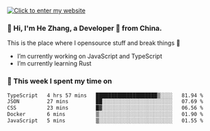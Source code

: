 [![Click to enter my website](https://github.com/zh30/zh30/assets/7930156/296bb9cd-4f46-46cd-bafa-863948241503)](https://zhanghe.dev) 

### 👋 Hi, I'm He Zhang, a Developer 🚀 from China.

This is the place where I opensource stuff and break things :rofl:

- I’m currently working on JavaScript and TypeScript
- I’m currently learning Rust

### 💪 This week I spent my time on

<!--START_SECTION:waka-->

```txt
TypeScript   4 hrs 57 mins   ████████████████████▒░░░░   81.94 %
JSON         27 mins         ██░░░░░░░░░░░░░░░░░░░░░░░   07.69 %
CSS          23 mins         █▓░░░░░░░░░░░░░░░░░░░░░░░   06.56 %
Docker       6 mins          ▒░░░░░░░░░░░░░░░░░░░░░░░░   01.90 %
JavaScript   5 mins          ▒░░░░░░░░░░░░░░░░░░░░░░░░   01.55 %
```

<!--END_SECTION:waka-->
